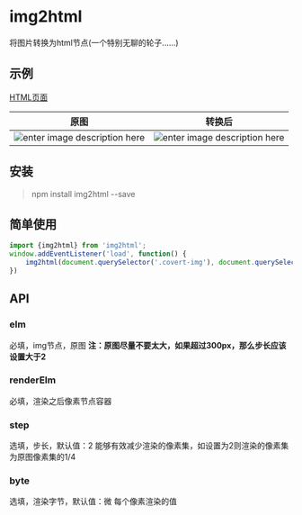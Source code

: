 # img2html
将图片转换为html节点(一个特别无聊的轮子......)

## 示例

[HTML页面](http://jayzou.github.io/demo/img2html/)

 原图 | 转换后 
 :--------: | :--------:
 ![enter image description here](http://jayzou.github.io/demo/img2html/test.jpg)    |   ![enter image description here](http://jayzou.github.io/demo/img2html/cover.jpg) 

## 安装
> npm install img2html --save

## 简单使用

```javascript
import {img2html} from 'img2html';
window.addEventListener('load', function() {
    img2html(document.querySelector('.covert-img'), document.querySelector('.covert-html'), 2, "微");
})
```

## API
### elm
必填，img节点，原图
**注：原图尽量不要太大，如果超过300px，那么步长应该设置大于2**

### renderElm
必填，渲染之后像素节点容器

### step
选填，步长，默认值：2
能够有效减少渲染的像素集，如设置为2则渲染的像素集为原图像素集的1/4

### byte
选填，渲染字节，默认值：微
每个像素渲染的值
